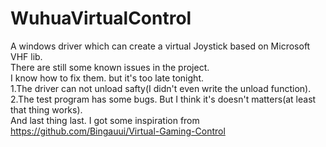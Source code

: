 # WuhuaVirtualControl  
A windows driver which can create a virtual Joystick based on Microsoft VHF lib.  
There are still some known issues in the project.  
I know how to fix them. but it's too late tonight.  
  1.The driver can not unload safty(I didn't even write the unload function).  
  2.The test program has some bugs. But I think it's doesn't matters(at least that thing works).   
And last thing last. I got some inspiration from https://github.com/Bingauui/Virtual-Gaming-Control
